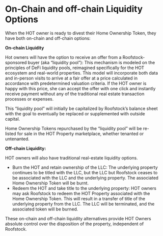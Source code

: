 # On-Chain and off-chain Liquidity Options

When the HOT owner is ready to divest their Home Ownership Token, they have both on-chain and off-chain options:&#x20;

**On-chain Liquidity**

Hot owners will have the option to receive an offer from a Roofstock-sponsored buyer (aka “liquidity pool”): This mechanism is modeled on the principles of DeFi liquidity pools, reimagined specifically for the HOT ecosystem and real-world properties. This model will incorporate both data and in-person visits to arrive at a fair offer at a price calculated in accordance with predetermined valuation criteria. If the HOT owner is happy with this price, she can accept the offer with one click and instantly receive payment without any of the traditional real estate transaction processes or expenses. &#x20;

This “liquidity pool” will initially be capitalized by Roofstock’s balance sheet with the goal to eventually be replaced or supplemented with outside capital. &#x20;

Home Ownership Tokens repurchased by the “liquidity pool” will be re-listed for sale in the HOT Property marketplace, whether tenanted or untenanted.&#x20;

**Off-chain Liquidity:**&#x20;

HOT owners will also have traditional real-estate liquidity options.

* Burn the HOT and retain ownership of the LLC: The underlying property continues to be titled with the LLC, but the LLC but Roofstock ceases to be associated with the LLC and the underlying property. The associated Home Ownership Token will be burnt.&#x20;
* Redeem the HOT and take title to the underlying property: HOT owners may ask Roofstock to redeem the HOT Property associated with the Home Ownership Token. This will result in a transfer of title of the underlying property from the LLC. The LLC will be terminated, and the associated token will be burned.&#x20;

These on-chain and off-chain liquidity alternatives provide  HOT Owners absolute control over the disposition of the property, independent of Roofstock.&#x20;
